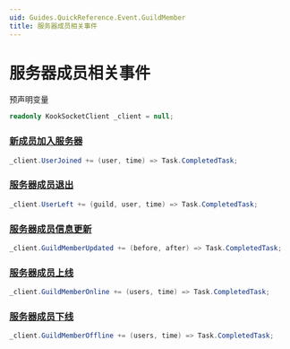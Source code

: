 ```yaml
---
uid: Guides.QuickReference.Event.GuildMember
title: 服务器成员相关事件
---
```


# 服务器成员相关事件

预声明变量

```csharp
readonly KookSocketClient _client = null;
```

### [新成员加入服务器]

```csharp
_client.UserJoined += (user, time) => Task.CompletedTask;
```

### [服务器成员退出]

```csharp
_client.UserLeft += (guild, user, time) => Task.CompletedTask;
```

### [服务器成员信息更新]

```csharp
_client.GuildMemberUpdated += (before, after) => Task.CompletedTask;
```

### [服务器成员上线]

```csharp
_client.GuildMemberOnline += (users, time) => Task.CompletedTask;
```

### [服务器成员下线]

```csharp
_client.GuildMemberOffline += (users, time) => Task.CompletedTask;
```

[新成员加入服务器]: https://developer.kookapp.cn/doc/event/guild-member#新成员加入服务器
[服务器成员退出]: https://developer.kookapp.cn/doc/event/guild-member#服务器成员退出
[服务器成员信息更新]: https://developer.kookapp.cn/doc/event/guild-member#服务器成员信息更新
[服务器成员上线]: https://developer.kookapp.cn/doc/event/guild-member#服务器成员上线
[服务器成员下线]: https://developer.kookapp.cn/doc/event/guild-member#服务器成员下线
